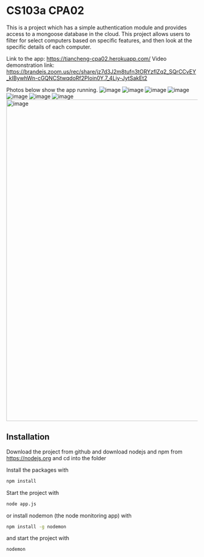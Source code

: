 # CS103a CPA02

This is a project which has a simple authentication module 
and provides access to a mongoose database in the cloud. This project allows users to filter for select computers based on specific features, and then look at the specific details of each computer.

Link to the app: https://tiancheng-cpa02.herokuapp.com/
Video demonstration link: https://brandeis.zoom.us/rec/share/jz7d3J2m8tufn3tORYzflZq2_SQrCCvEY_kIBywhWn-cGQNCStwqdoRf2PIoin0Y.7_4Liy-JytSakEt2

Photos below show the app running. 
![image](https://user-images.githubusercontent.com/54922208/165839184-aabffdfd-490f-45d7-9d3d-2997967418b1.png)
![image](https://user-images.githubusercontent.com/54922208/165839292-d7891cb3-894c-4a9d-b8f5-ba30ab63797c.png)
![image](https://user-images.githubusercontent.com/54922208/165839337-e8703948-d3fc-42f2-9470-0fadddab8cbe.png)
![image](https://user-images.githubusercontent.com/54922208/165839381-e5873b48-c30c-42b5-89d8-cbbbea8074f8.png)
![image](https://user-images.githubusercontent.com/54922208/165839408-3d409a7c-2e44-485a-8f80-94311c6e5ce2.png)
![image](https://user-images.githubusercontent.com/54922208/165839454-5e89f084-35f7-4235-9579-978cd23894ed.png)
![image](https://user-images.githubusercontent.com/54922208/165839503-d1b9ff78-f319-496f-85e4-55a17e3a478d.png)
<img width="845" alt="image" src="https://user-images.githubusercontent.com/54922208/165839563-0cc5dca3-ca71-411d-b512-87ea0bd7d971.png">



## Installation
Download the project from github and download nodejs and npm from https://nodejs.org
and cd into the folder

Install the packages with
``` bash
npm install
```
Start the project with
``` bash
node app.js
```
or install nodemon (the node monitoring app) with
``` bash
npm install -g nodemon
```
and start the project with
``` bash
nodemon
```

